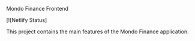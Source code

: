  Mondo Finance Frontend

[![Netlify Status]

This project contains the main features of the Mondo Finance application.

